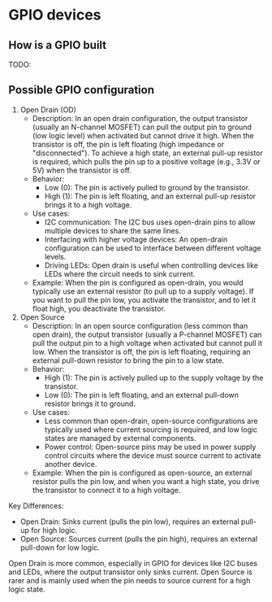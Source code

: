 # GPIO devices

## How is a GPIO built

TODO:

## Possible GPIO configuration

1. Open Drain (OD)
    - Description: In an open drain configuration, the output transistor 
    (usually an N-channel MOSFET) can pull the output pin to ground 
    (low logic level) when activated but cannot drive it high. When the 
    transistor is off, the pin is left floating (high impedance or 
    "disconnected"). To achieve a high state, an external pull-up resistor is 
    required, which pulls the pin up to a positive voltage (e.g., 3.3V or 5V) 
    when the transistor is off.
    - Behavior:
        - Low (0): The pin is actively pulled to ground by the transistor.
        - High (1): The pin is left floating, and an external pull-up resistor 
        brings it to a high voltage.
    - Use cases:
        - I2C communication: The I2C bus uses open-drain pins to allow multiple 
        devices to share the same lines.
        - Interfacing with higher voltage devices: An open-drain configuration 
        can be used to interface between different voltage levels.
        - Driving LEDs: Open drain is useful when controlling devices like LEDs 
        where the circuit needs to sink current.
    - Example: When the pin is configured as open-drain, you would typically 
    use an external resistor (to pull up to a supply voltage). If you want to 
    pull the pin low, you activate the transistor, and to let it float high, 
    you deactivate the transistor.
2. Open Source
    - Description: In an open source configuration (less common than open drain), 
    the output transistor (usually a P-channel MOSFET) can pull the output pin 
    to a high voltage when activated but cannot pull it low. When the 
    transistor is off, the pin is left floating, requiring an external 
    pull-down resistor to bring the pin to a low state.
    - Behavior:
        - High (1): The pin is actively pulled up to the supply voltage by the 
        transistor.
        - Low (0): The pin is left floating, and an external pull-down resistor
        brings it to ground.
    - Use cases:
        - Less common than open-drain, open-source configurations are typically
        used where current sourcing is required, and low logic states are 
        managed by external components.
        - Power control: Open-source pins may be used in power supply control 
        circuits where the device must source current to activate another device.
    - Example:
        When the pin is configured as open-source, an external resistor pulls the
    pin low, and when you want a high state, you drive the transistor to connect 
    it to a high voltage.

Key Differences:
- Open Drain: Sinks current (pulls the pin low), requires an external pull-up 
for high logic.
- Open Source: Sources current (pulls the pin high), requires an external 
pull-down for low logic.

Open Drain is more common, especially in GPIO for devices like I2C buses and LEDs,
where the output transistor only sinks current. Open Source is rarer and is mainly
used when the pin needs to source current for a high logic state.

